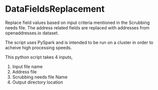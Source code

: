 # DataFieldsReplacement
Replace field values based on input criteria mentioned in the Scrubbing needs file. The address related fields are replaced with addresses from openaddresses.io dataset.

The script uses PySpark and is intended to be run on a cluster in order to acheive high processing speeds. 

This python script takes 4 inputs,

1. Input file name
2. Address file
3. Scrubbing needs file Name
4. Output directory location

